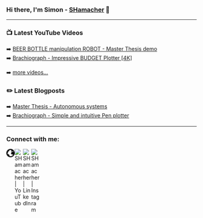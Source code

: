 ### Hi there, I'm Simon - [SHamacher](https://shamacher.eu) 👋
---

### :tv: Latest YouTube Videos
<!-- YOUTUBE:START -->
:arrow_right: [BEER BOTTLE manipulation ROBOT - Master Thesis demo](https://www.youtube.com/watch?v=Q1APnbt7Trk)<br>
:arrow_right: [Brachiograph - Impressive BUDGET Plotter [4K]](https://www.youtube.com/watch?v=aZvqsOAe5QI&t)
<!-- YOUTUBE:END -->
:arrow_right: [more videos...](https://www.youtube.com/channel/UCGROWqkKZqF1WLSkykM7emg)

### :pencil2: Latest Blogposts
:arrow_right: [Master Thesis - Autonomous systems](https://shamacher.eu/blog/master-thesis/) <br>
:arrow_right: [Brachiograph - Simple and intuitive Pen plotter](https://shamacher.eu/blog/brachiograph/)

[website]: https://SHamacher.eu
[youtube]: https://www.youtube.com/channel/UCGROWqkKZqF1WLSkykM7emg
[instagram]: https://www.instagram.com/simon.hamacher.photography/
[linkedin]: https://www.linkedin.com/in/simon-hamacher/

---
### Connect with me:

[<img align="left" alt="SHamacher.eu" width="22px" src="https://raw.githubusercontent.com/iconic/open-iconic/master/svg/globe.svg" />][website]
[<img align="left" alt="SHamacher | YouTube" width="22px" src="https://cdn.jsdelivr.net/npm/simple-icons@v3/icons/youtube.svg" />][youtube]
[<img align="left" alt="SHamacher | LinkedIn" width="22px" src="https://cdn.jsdelivr.net/npm/simple-icons@v3/icons/linkedin.svg" />][linkedin]
[<img align="left" alt="SHamacher | Instagram" width="22px" src="https://cdn.jsdelivr.net/npm/simple-icons@v3/icons/instagram.svg" />][instagram]


